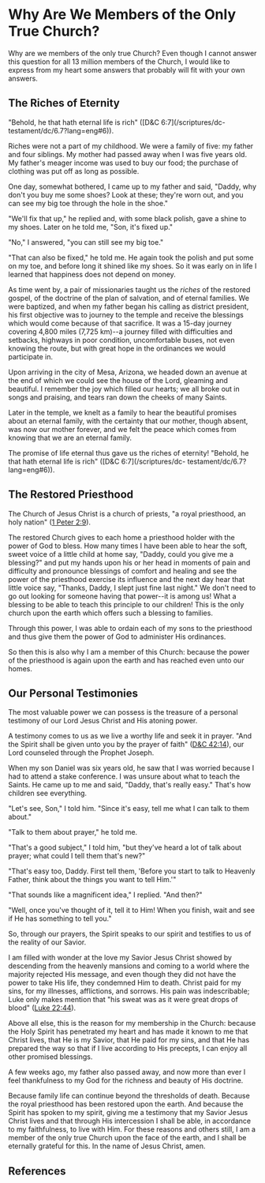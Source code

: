 # Why Are We Members of the Only True Church?

Why are we members of the only true Church? Even though I cannot answer this
question for all 13 million members of the Church, I would like to express
from my heart some answers that probably will fit with your own answers.

## The Riches of Eternity

"Behold, he that hath eternal life is rich" ([D&amp;C 6:7](/scriptures/dc-
testament/dc/6.7?lang=eng#6)).

Riches were not a part of my childhood. We were a family of five: my father
and four siblings. My mother had passed away when I was five years old. My
father's meager income was used to buy our food; the purchase of clothing was
put off as long as possible.

One day, somewhat bothered, I came up to my father and said, "Daddy, why don't
you buy me some shoes? Look at these; they're worn out, and you can see my big
toe through the hole in the shoe."

"We'll fix that up," he replied and, with some black polish, gave a shine to
my shoes. Later on he told me, "Son, it's fixed up."

"No," I answered, "you can still see my big toe."

"That can also be fixed," he told me. He again took the polish and put some on
my toe, and before long it shined like my shoes. So it was early on in life I
learned that happiness does not depend on money.

As time went by, a pair of missionaries taught us the _riches_ of the restored
gospel, of the doctrine of the plan of salvation, and of eternal families. We
were baptized, and when my father began his calling as district president, his
first objective was to journey to the temple and receive the blessings which
would come because of that sacrifice. It was a 15-day journey covering 4,800
miles (7,725 km)--a journey filled with difficulties and setbacks, highways in
poor condition, uncomfortable buses, not even knowing the route, but with
great hope in the ordinances we would participate in.

Upon arriving in the city of Mesa, Arizona, we headed down an avenue at the
end of which we could see the house of the Lord, gleaming and beautiful. I
remember the joy which filled our hearts; we all broke out in songs and
praising, and tears ran down the cheeks of many Saints.

Later in the temple, we knelt as a family to hear the beautiful promises about
an eternal family, with the certainty that our mother, though absent, was now
our mother forever, and we felt the peace which comes from knowing that we are
an eternal family.

The promise of life eternal thus gave us the riches of eternity! "Behold, he
that hath eternal life is rich" ([D&amp;C 6:7](/scriptures/dc-
testament/dc/6.7?lang=eng#6)).

## The Restored Priesthood

The Church of Jesus Christ is a church of priests, "a royal priesthood, an
holy nation" ([1 Peter 2:9](/scriptures/nt/1-pet/2.9?lang=eng#8)).

The restored Church gives to each home a priesthood holder with the power of
God to bless. How many times I have been able to hear the soft, sweet voice of
a little child at home say, "Daddy, could you give me a blessing?" and put my
hands upon his or her head in moments of pain and difficulty and pronounce
blessings of comfort and healing and see the power of the priesthood exercise
its influence and the next day hear that little voice say, "Thanks, Daddy, I
slept just fine last night." We don't need to go out looking for someone
having that power--it is among us! What a blessing to be able to teach this
principle to our children! This is the only church upon the earth which offers
such a blessing to families.

Through this power, I was able to ordain each of my sons to the priesthood and
thus give them the power of God to administer His ordinances.

So then this is also why I am a member of this Church: because the power of
the priesthood is again upon the earth and has reached even unto our homes.

## Our Personal Testimonies

The most valuable power we can possess is the treasure of a personal testimony
of our Lord Jesus Christ and His atoning power.

A testimony comes to us as we live a worthy life and seek it in prayer. "And
the Spirit shall be given unto you by the prayer of faith" ([D&amp;C
42:14](/scriptures/dc-testament/dc/42.14?lang=eng#13)), our Lord counseled
through the Prophet Joseph.

When my son Daniel was six years old, he saw that I was worried because I had
to attend a stake conference. I was unsure about what to teach the Saints. He
came up to me and said, "Daddy, that's really easy." That's how children see
everything.

"Let's see, Son," I told him. "Since it's easy, tell me what I can talk to
them about."

"Talk to them about prayer," he told me.

"That's a good subject," I told him, "but they've heard a lot of talk about
prayer; what could I tell them that's new?"

"That's easy too, Daddy. First tell them, 'Before you start to talk to
Heavenly Father, think about the things you want to tell Him.'"

"That sounds like a magnificent idea," I replied. "And then?"

"Well, once you've thought of it, tell it to Him! When you finish, wait and
see if He has something to tell you."

So, through our prayers, the Spirit speaks to our spirit and testifies to us
of the reality of our Savior.

I am filled with wonder at the love my Savior Jesus Christ showed by
descending from the heavenly mansions and coming to a world where the majority
rejected His message, and even though they did not have the power to take His
life, they condemned Him to death. Christ paid for my sins, for my illnesses,
afflictions, and sorrows. His pain was indescribable; Luke only makes mention
that "his sweat was as it were great drops of blood" ([Luke
22:44](/scriptures/nt/luke/22.44?lang=eng#43)).

Above all else, this is the reason for my membership in the Church: because
the Holy Spirit has penetrated my heart and has made it known to me that
Christ lives, that He is my Savior, that He paid for my sins, and that He has
prepared the way so that if I live according to His precepts, I can enjoy all
other promised blessings.

A few weeks ago, my father also passed away, and now more than ever I feel
thankfulness to my God for the richness and beauty of His doctrine.

Because family life can continue beyond the thresholds of death. Because the
royal priesthood has been restored upon the earth. And because the Spirit has
spoken to my spirit, giving me a testimony that my Savior Jesus Christ lives
and that through His intercession I shall be able, in accordance to my
faithfulness, to live with Him. For these reasons and others still, I am a
member of the only true Church upon the face of the earth, and I shall be
eternally grateful for this. In the name of Jesus Christ, amen.

## References

